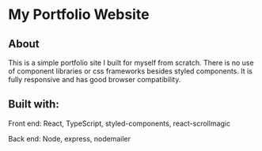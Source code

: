 # My Portfolio Website

## About
This is a simple portfolio site I built for myself from scratch. There is no use of component libraries or css frameworks besides styled components. It is fully responsive and has good browser compatibility.

## Built with:

Front end: React, TypeScript, styled-components, react-scrollmagic

Back end: Node, express, nodemailer
